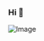 ### Hi 👋

![Image](https://media-exp1.licdn.com/dms/image/C5116AQGC3crMVPeWmw/profile-displaybackgroundimage-shrink_350_1400/0?e=1602720000&v=beta&t=XNU-cfYitEK2YCRUkghxlsUMhJ53T39REEJ4dxHQvRc)
